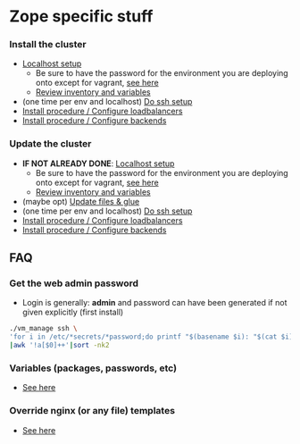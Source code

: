 # Zope specific stuff

### <a name="install_cluster"/>Install the cluster
- [Localhost setup](./deploy.md#prepare)
    - Be sure to have the password for the environment you are deploying onto except for vagrant, [see here](./deploy.md#setupvault)
    - [Review inventory and variables](./deploy.md#managevault)
- (one time per env and localhost) [Do ssh setup](deploy.md#sshdeploysetup)
- [Install procedure / Configure loadbalancers](./deploy.md#install_haproxy)
- [Install procedure / Configure backends](./deploy.md#install_app)

### <a name="update_cluster"/>Update the cluster
- **IF NOT ALREADY DONE**: [Localhost setup](./deploy.md#prepare)
    - Be sure to have the password for the environment you are deploying onto except for vagrant, [see here](./deploy.md#setupvault)
    - [Review inventory and variables](./deploy.md#managevault)
- (maybe opt) [Update files & glue](deploy.md#code_sync)
- (one time per env and localhost) [Do ssh setup](deploy.md#sshdeploysetup)
- [Install procedure / Configure loadbalancers](./deploy.md#install_haproxy)
- [Install procedure / Configure backends](./deploy.md#install_app)

## FAQ
### <a name="password"/>Get the web admin password
- Login is generally: **admin** and password can have been generated if not given explicitly (first install)
```sh
./vm_manage ssh \
'for i in /etc/*secrets/*password;do printf "$(basename $i): "$(cat $i)\\n;done'\
|awk '!a[$0]++'|sort -nk2
```

### Variables (packages, passwords, etc)
- [See here](./usage.md#varswherehow)

### Override nginx (or any file) templates
- [See here](./usage.md#ansibletemplates)
